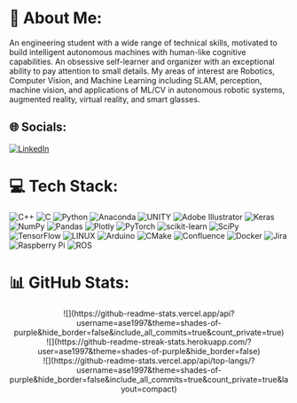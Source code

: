 # 💫 About Me:
An engineering student with a wide range of technical skills, motivated to build intelligent autonomous machines with human-like cognitive capabilities. An obsessive self-learner and organizer with an exceptional ability to pay attention to small details. My areas of interest are Robotics, Computer Vision, and Machine Learning including SLAM, perception, machine vision, and applications of ML/CV in autonomous robotic systems, augmented reality, virtual reality, and smart glasses.


## 🌐 Socials:
[![LinkedIn](https://img.shields.io/badge/LinkedIn-%230077B5.svg?logo=linkedin&logoColor=white)](https://linkedin.com/in/kddo16/) 

# 💻 Tech Stack:
![C++](https://img.shields.io/badge/c++-%2300599C.svg?style=plastic&logo=c%2B%2B&logoColor=white) ![C](https://img.shields.io/badge/c-%2300599C.svg?style=plastic&logo=c&logoColor=white) ![Python](https://img.shields.io/badge/python-3670A0?style=plastic&logo=python&logoColor=ffdd54) ![Anaconda](https://img.shields.io/badge/Anaconda-%2344A833.svg?style=plastic&logo=anaconda&logoColor=white) ![UNITY](https://img.shields.io/badge/Unity-%2320232a.svg?style=plastic&logo=unity&logoColor=white) ![Adobe Illustrator](https://img.shields.io/badge/adobeillustrator-%23FF9A00.svg?style=plastic&logo=adobeillustrator&logoColor=white) ![Keras](https://img.shields.io/badge/Keras-%23D00000.svg?style=plastic&logo=Keras&logoColor=white) ![NumPy](https://img.shields.io/badge/numpy-%23013243.svg?style=plastic&logo=numpy&logoColor=white) ![Pandas](https://img.shields.io/badge/pandas-%23150458.svg?style=plastic&logo=pandas&logoColor=white) ![Plotly](https://img.shields.io/badge/Plotly-%233F4F75.svg?style=plastic&logo=plotly&logoColor=white) ![PyTorch](https://img.shields.io/badge/PyTorch-%23EE4C2C.svg?style=plastic&logo=PyTorch&logoColor=white) ![scikit-learn](https://img.shields.io/badge/scikit--learn-%23F7931E.svg?style=plastic&logo=scikit-learn&logoColor=white) ![SciPy](https://img.shields.io/badge/SciPy-%230C55A5.svg?style=plastic&logo=scipy&logoColor=%white) ![TensorFlow](https://img.shields.io/badge/TensorFlow-%23FF6F00.svg?style=plastic&logo=TensorFlow&logoColor=white) ![LINUX](https://img.shields.io/badge/Linux-FCC624?style=plastic&logo=linux&logoColor=black) ![Arduino](https://img.shields.io/badge/-Arduino-00979D?style=plastic&logo=Arduino&logoColor=white) ![CMake](https://img.shields.io/badge/CMake-%23008FBA.svg?style=plastic&logo=cmake&logoColor=white) ![Confluence](https://img.shields.io/badge/confluence-%23172BF4.svg?style=plastic&logo=confluence&logoColor=white) ![Docker](https://img.shields.io/badge/docker-%230db7ed.svg?style=plastic&logo=docker&logoColor=white) ![Jira](https://img.shields.io/badge/jira-%230A0FFF.svg?style=plastic&logo=jira&logoColor=white) ![Raspberry Pi](https://img.shields.io/badge/-RaspberryPi-C51A4A?style=plastic&logo=Raspberry-Pi) ![ROS](https://img.shields.io/badge/ros-%230A0FF9.svg?style=plastic&logo=ros&logoColor=white)
# 📊 GitHub Stats:
<p align="center">
  ![](https://github-readme-stats.vercel.app/api?username=ase1997&theme=shades-of-purple&hide_border=false&include_all_commits=true&count_private=true)<br/>
  ![](https://github-readme-streak-stats.herokuapp.com/?user=ase1997&theme=shades-of-purple&hide_border=false)<br/>
  ![](https://github-readme-stats.vercel.app/api/top-langs/?username=ase1997&theme=shades-of-purple&hide_border=false&include_all_commits=true&count_private=true&layout=compact)
</p>

